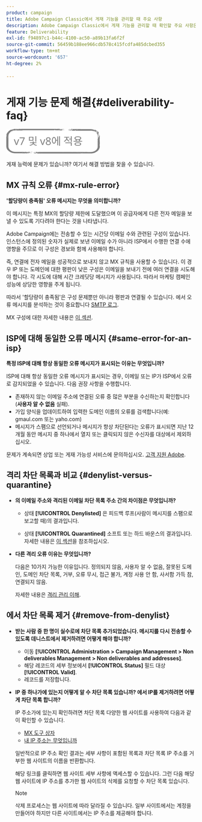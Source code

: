 ```yaml
---
product: campaign
title: Adobe Campaign Classic에서 게재 기능을 관리할 때 주요 사항
description: Adobe Campaign Classic에서 게재 기능을 관리할 때 확인할 주요 사항은 무엇입니까?
feature: Deliverability
exl-id: f94897c1-b44c-4100-ac50-a89b13fa6f2f
source-git-commit: 56459b188ee966cdb578c415fcdfa485dcbed355
workflow-type: tm+mt
source-wordcount: '657'
ht-degree: 2%

---
```


# 게재 기능 문제 해결{#deliverability-faq}

![](../../assets/common.svg)

게재 능력에 문제가 있습니까? 여기서 해결 방법을 찾을 수 있습니다.

## MX 규칙 오류 {#mx-rule-error}

**&#39;할당량이 충족됨&#39; 오류 메시지는 무엇을 의미합니까?**

이 메시지는 특정 MX의 할당량 제한에 도달했으며 이 공급자에게 다른 전자 메일을 보낼 수 있도록 기다려야 한다는 것을 나타냅니다.

Adobe Campaign에는 전송할 수 있는 시간당 이메일 수와 관련된 구성이 있습니다. 인스턴스에 정의된 숫자가 실제로 보낸 이메일 수가 아니라 ISP에서 수행한 연결 수에 영향을 주므로 이 구성은 경보와 함께 사용해야 합니다.

즉, 연결에 전자 메일을 성공적으로 보내지 않고 MX 규칙을 사용할 수 있습니다. 이 경우 IP 또는 도메인에 대한 평판이 낮은 구성은 이메일을 보내기 전에 여러 연결을 시도해야 합니다. 각 시도에 대해 시간 크레딧당 메시지가 사용됩니다. 따라서 마케팅 캠페인 성능에 상당한 영향을 주게 됩니다.

따라서 &#39;할당량이 충족됨&#39;은 구성 문제뿐만 아니라 평판과 연결될 수 있습니다. 에서 오류 메시지를 분석하는 것이 중요합니다 [SMTP 로그](../../production/using/monitoring-processes.md#smtp-errors-per-domain).

MX 구성에 대한 자세한 내용은 [이 섹션](../../installation/using/email-deliverability.md#mx-configuration).

## ISP에 대해 동일한 오류 메시지 {#same-error-for-an-isp}

**특정 ISP에 대해 항상 동일한 오류 메시지가 표시되는 이유는 무엇입니까?**

ISP에 대해 항상 동일한 오류 메시지가 표시되는 경우, 이메일 또는 IP가 ISP에서 오류로 감지되었을 수 있습니다. 다음 권장 사항을 수행합니다.
* 존재하지 않는 이메일 주소에 연결된 오류 중 많은 부분을 수신하는지 확인합니다(**사용자 알 수 없음** 실패).
* 가입 양식을 업데이트하여 입력한 도메인 이름의 오류를 검색합니다(예: gmaul.com 또는 yaho.com)
* 메시지가 스팸으로 선언되거나 메시지가 항상 차단된다는 오류가 표시되면 지난 12개월 동안 메시지 중 하나에서 열지 또는 클릭되지 않은 수신자를 대상에서 제외하십시오.

문제가 계속되면 상업 또는 게재 가능성 서비스에 문의하십시오. [고객 지원 Adobe](https://helpx.adobe.com/kr/enterprise/admin-guide.html/enterprise/using/support-for-experience-cloud.ug.html).

## 격리 차단 목록과 비교 {#denylist-versus-quarantine}

* **의 이메일 주소와 격리된 이메일 차단 목록 주소 간의 차이점은 무엇입니까?**

   * 상태 **[!UICONTROL Denylisted]** 은 피드백 루프(사람이 메시지를 스팸으로 보고할 때)의 결과입니다.

   * 상태 **[!UICONTROL Quarantined]** 소프트 또는 하드 바운스의 결과입니다.
   자세한 내용은 [이 섹션](understanding-quarantine-management.md#quarantine-vs-denylist)을 참조하십시오.

* **다른 격리 오류 이유는 무엇입니까?**

   다음은 10가지 가능한 이유입니다. 정의되지 않음, 사용자 알 수 없음, 잘못된 도메인, 도메인 차단 목록, 거부, 오류 무시, 접근 불가, 계정 사용 안 함, 사서함 가득 참, 연결되지 않음.

   자세한 내용은 [격리 관리 이해](understanding-quarantine-management.md).

## 에서 차단 목록 제거 {#remove-from-denylist}

* **받는 사람 중 한 명이 실수로에 차단 목록 추가되었습니다. 메시지를 다시 전송할 수 있도록 데니스트에서 제거하려면 어떻게 해야 합니까?**

   * 이동 **[!UICONTROL Administration > Campaign Management > Non deliverables Management > Non deliverables and addresses]**.
   * 해당 레코드의 세부 정보에서 **[!UICONTROL Status]** 필드 대상 **[!UICONTROL Valid]**.
   * 레코드를 저장합니다.

* **IP 중 하나가에 있는지 어떻게 알 수 차단 목록 있습니까? 에서 IP를 제거하려면 어떻게 차단 목록 합니까?**

   IP 주소가에 있는지 확인하려면 차단 목록 다양한 웹 사이트를 사용하여 다음과 같이 확인할 수 있습니다.
   * [MX 도구 상자](https://mxtoolbox.com/)
   * [내 IP 주소는 무엇입니까](https://whatismyipaddress.com)

   일반적으로 IP 주소 확인 결과는 세부 사항이 포함된 목록과 차단 목록 IP 주소를 거부한 웹 사이트의 이름을 반환합니다.

   해당 링크를 클릭하면 웹 사이트 세부 사항에 액세스할 수 있습니다. 그런 다음 해당 웹 사이트에 IP 주소를 추가한 웹 사이트의 삭제를 요청할 수 차단 목록 있습니다.

   >[!NOTE]
   >
   >삭제 프로세스는 웹 사이트에 따라 달라질 수 있습니다. 일부 사이트에서는 계정을 만들어야 하지만 다른 사이트에서는 IP 주소를 제공해야 합니다.
